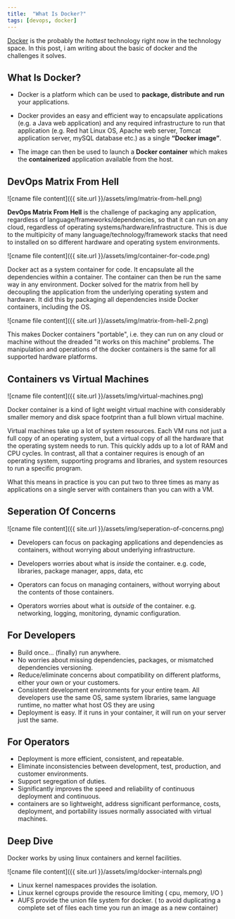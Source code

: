 ```yaml
---
title:  "What Is Docker?"
tags: [devops, docker]
---
```


[Docker](https://www.docker.com) is the probably the *hottest* technology right now in the technology space. In this post, i am writing about the basic of docker and the challenges it solves.

## What Is Docker?

- Docker is a platform which can be used to **package, distribute and run** your applications.

- Docker provides an easy and efficient way to encapsulate applications (e.g. a Java web application) and any required infrastructure to run that application (e.g. Red hat Linux OS, Apache web server, Tomcat application server, mySQL database etc.) as a single **“Docker image”**.

- The image can then be used to launch a **Docker container** which makes the **containerized** application available from the host.

## DevOps Matrix From Hell

![cname file content]({{ site.url }}/assets/img/matrix-from-hell.png)

**DevOps Matrix From Hell** is the challenge of packaging any application, regardless of language/frameworks/dependencies, so that it can run on any cloud, regardless of operating systems/hardware/infrastructure. This is due to the multipicity of many language/technology/framework stacks that need to installed on so different hardware and operating system environments.

![cname file content]({{ site.url }}/assets/img/container-for-code.png)

Docker act as a system container for code. It encapsulate all the dependencies within a container. The container can then be run the same way in any environment. Docker solved for the matrix from hell by decoupling the application from the underlying operating system and hardware. It did this by packaging all dependencies inside Docker containers, including the OS. 


![cname file content]({{ site.url }}/assets/img/matrix-from-hell-2.png)

This makes Docker containers "portable", i.e. they can run on any cloud or machine without the dreaded "it works on this machine" problems. The manipulation and operations of the docker containers is the same for all supported hardware platforms.



## Containers vs Virtual Machines

![cname file content]({{ site.url }}/assets/img/virtual-machines.png)

Docker container is a kind of light weight virtual machine with considerably smaller memory and disk space footprint than a full blown virtual machine.

Virtual machines take up a lot of system resources. Each VM runs not just a full copy of an operating system, but a virtual copy of all the hardware that the operating system needs to run. This quickly adds up to a lot of RAM and CPU cycles. In contrast, all that a container requires is enough of an operating system, supporting programs and libraries, and system resources to run a specific program.

What this means in practice is you can put two to three times as many as applications on a single server with containers than you can with a VM.


## Seperation Of Concerns

![cname file content]({{ site.url }}/assets/img/seperation-of-concerns.png)

- Developers can focus on packaging applications and dependencies as containers, without worrying about underlying infrastructure. 
- Developers worries about what is *inside* the container. e.g. code, libraries, package manager, apps, data, etc

- Operators can focus on managing containers, without worrying about the contents of those containers.
- Operators worries about what is *outside* of the container. e.g. networking, logging, monitoring, dynamic configuration.


## For Developers

- Build once... (finally) run anywhere.
- No worries about missing dependencies, packages, or mismatched dependencies versioning.
- Reduce/eliminate concerns about compatibility on different platforms, either your own or your customers.
- Consistent development environments for your entire team. All developers use the same OS, same system libraries, same language runtime, no matter what host OS they are using
- Deployment is easy. If it runs in your container, it will run on your server just the same.

## For Operators

- Deployment is more efficient, consistent, and repeatable.
- Eliminate inconsistencies between development, test, production, and customer environments.
- Support segregation of duties.
- Significantly improves the speed and reliability of continuous deployment and continuous.
- containers are so lightweight, address significant performance, costs, deployment, and portability issues normally associated with virtual machines.

## Deep Dive

Docker works by using linux containers and kernel facilities.

![cname file content]({{ site.url }}/assets/img/docker-internals.png)

- Linux kernel namespaces provides the isolation.
- Linux kernel cgroups provide the resource limiting ( cpu, memory, I/O )
- AUFS provide the union file system for docker. ( to avoid duplicating a complete set of files each time you run an image as a new container)



